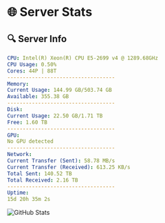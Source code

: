 # 🌐 Server Stats
## 🔍 Server Info
```yaml
CPU: Intel(R) Xeon(R) CPU E5-2699 v4 @ 1289.68GHz
CPU Usage: 0.50%
Cores: 44P | 88T
-----------------------------------
Memory:
Current Usage: 144.99 GB/503.74 GB
Available: 355.38 GB
-----------------------------------
Disk:
Current Usage: 22.50 GB/1.71 TB
Free: 1.60 TB
-----------------------------------
GPU:
No GPU detected
-----------------------------------
Network:
Current Transfer (Sent): 58.78 MB/s
Current Transfer (Received): 613.25 KB/s
Total Sent: 140.52 TB
Total Received: 2.16 TB
-----------------------------------
Uptime:
15d 20h 35m 2s
```
![GitHub Stats](https://img.shields.io/badge/Updated-2025-02-23_19:18:20-blue)